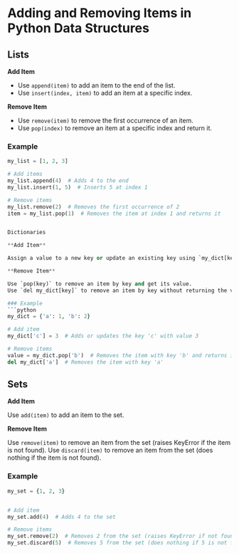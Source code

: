 # Adding and Removing Items in Python Data Structures

## Lists

**Add Item**
- Use `append(item)` to add an item to the end of the list.
- Use `insert(index, item)` to add an item at a specific index.

**Remove Item**
- Use `remove(item)` to remove the first occurrence of an item.
- Use `pop(index)` to remove an item at a specific index and return it.

### Example

```python
my_list = [1, 2, 3]

# Add items
my_list.append(4)  # Adds 4 to the end
my_list.insert(1, 5)  # Inserts 5 at index 1

# Remove items
my_list.remove(2)  # Removes the first occurrence of 2
item = my_list.pop(1)  # Removes the item at index 1 and returns it


Dictionaries

**Add Item**

Assign a value to a new key or update an existing key using `my_dict[key] = value`.

**Remove Item**

Use `pop(key)` to remove an item by key and get its value.
Use `del my_dict[key]` to remove an item by key without returning the value.

### Example
```python
my_dict = {'a': 1, 'b': 2}

# Add item
my_dict['c'] = 3  # Adds or updates the key 'c' with value 3

# Remove items
value = my_dict.pop('b')  # Removes the item with key 'b' and returns its value
del my_dict['a']  # Removes the item with key 'a'
```

## Sets 

**Add Item**

Use `add(item)` to add an item to the set.

**Remove Item**

Use `remove(item)` to remove an item from the set (raises KeyError if the item is not found).
Use `discard(item)` to remove an item from the set (does nothing if the item is not found).

### Example
```python
my_set = {1, 2, 3}


# Add item
my_set.add(4)  # Adds 4 to the set

# Remove items
my_set.remove(2)  # Removes 2 from the set (raises KeyError if not found)
my_set.discard(5)  # Removes 5 from the set (does nothing if 5 is not found)
```


